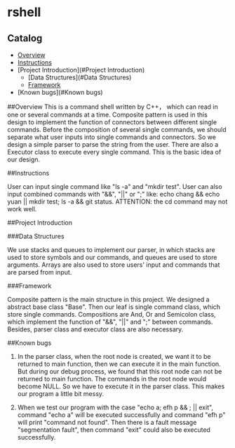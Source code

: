 # rshell

## Catalog
* [Overview](#Overview)
* [Instructions](#Instructions)
* [Project Introduction](#Project Introduction)
  * [Data Structures](#Data Structures)
  * [Framework](#Framework)
* [Known bugs](#Known bugs)

<a name="Overview"></a>
##Overview
This is a command shell written by C++， which can read in one or several commands at a time. Composite pattern is used in this design to implement the function of connectors between different single commands. Before the composition of several single commands, we should separate what user inputs into single commands and connectors. So we design a simple parser to parse the string from the user. There are also a Executor class to execute every single command. This is the basic idea of our design.

<a name="Instrcutions"></a>
##Instructions

User can input single command like "ls -a" and "mkdir test". User can also input combined commands with "&&", "||" or ";" like: echo chang && echo yuan || mkdir test; ls -a && git status. ATTENTION: the cd command may not work well.

<a name="Project Introduction"></a>
##Project Introduction

<a name="Data Structures"></a>
###Data Structures

We use stacks and queues to implement our parser, in which stacks are used to store symbols and our commands, and queues are used to store arguments. Arrays are also used to store users' input and commands that are parsed from input.

<a name="Framework"></a>
###Framework

Composite pattern is the main structure in this project. We designed a abstract base class "Base". Then our leaf is single command class, which store single commands. Compositions are And, Or and Semicolon class, which implement the function of "&&", "||" and ";" between commands. Besides, parser class and executor class are also necessary.

<a name="Known bugs"></a>
##Known bugs

1. In the parser class, when the root node is created, we want it to be returned to main function, then we can execute it in the main function. But during our debug process, we found that this root node can not be returned to main function. The commands in the root node would become NULL. So we have to execute it in the parser class. This makes our program a little bit messy.

2. When we test our program with the case "echo a; efh p && ; || exit", command "echo a" will be executed successfully and command "efh p" will print "command not found". Then there is a fault message "segmentation fault", then command "exit" could also be executed successfully.

